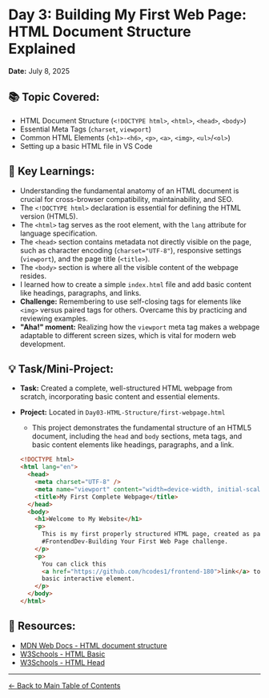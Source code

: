 # Day 3: Building My First Web Page: HTML Document Structure Explained

**Date:** July 8, 2025

## 📚 Topic Covered:

- HTML Document Structure (`<!DOCTYPE html>`, `<html>`, `<head>`, `<body>`)
- Essential Meta Tags (`charset`, `viewport`)
- Common HTML Elements (`<h1>-<h6>`, `<p>`, `<a>`, `<img>`, `<ul>`/`<ol>`)
- Setting up a basic HTML file in VS Code

## 📝 Key Learnings:

- Understanding the fundamental anatomy of an HTML document is crucial for cross-browser compatibility, maintainability, and SEO.
- The `<!DOCTYPE html>` declaration is essential for defining the HTML version (HTML5).
- The `<html>` tag serves as the root element, with the `lang` attribute for language specification.
- The `<head>` section contains metadata not directly visible on the page, such as character encoding (`charset="UTF-8"`), responsive settings (`viewport`), and the page title (`<title>`).
- The `<body>` section is where all the visible content of the webpage resides.
- I learned how to create a simple `index.html` file and add basic content like headings, paragraphs, and links.
- **Challenge:** Remembering to use self-closing tags for elements like `<img>` versus paired tags for others. Overcame this by practicing and reviewing examples.
- **"Aha!" moment:** Realizing how the `viewport` meta tag makes a webpage adaptable to different screen sizes, which is vital for modern web development.

## 💡 Task/Mini-Project:

- **Task:** Created a complete, well-structured HTML webpage from scratch, incorporating basic content and essential elements.
- **Project:** Located in `Day03-HTML-Structure/first-webpage.html`

  - This project demonstrates the fundamental structure of an HTML5 document, including the `head` and `body` sections, meta tags, and basic content elements like headings, paragraphs, and a link.

  ```html
  <!DOCTYPE html>
  <html lang="en">
    <head>
      <meta charset="UTF-8" />
      <meta name="viewport" content="width=device-width, initial-scale=1.0" />
      <title>My First Complete Webpage</title>
    </head>
    <body>
      <h1>Welcome to My Website</h1>
      <p>
        This is my first properly structured HTML page, created as part of the
        #FrontendDev-Building Your First Web Page challenge.
      </p>
      <p>
        You can click this
        <a href="https://github.com/hcodes1/frontend-180">link</a> to see a
        basic interactive element.
      </p>
    </body>
  </html>
  ```

## 🔗 Resources:

- [MDN Web Docs - HTML document structure](https://developer.mozilla.org/en-US/docs/Web/HTML/HTML_document_structure)
- [W3Schools - HTML Basic](https://www.w3schools.com/html/html_basic.asp)
- [W3Schools - HTML Head](https://www.w3schools.com/html/html_head.asp)

---

[← Back to Main Table of Contents](../README.md)
